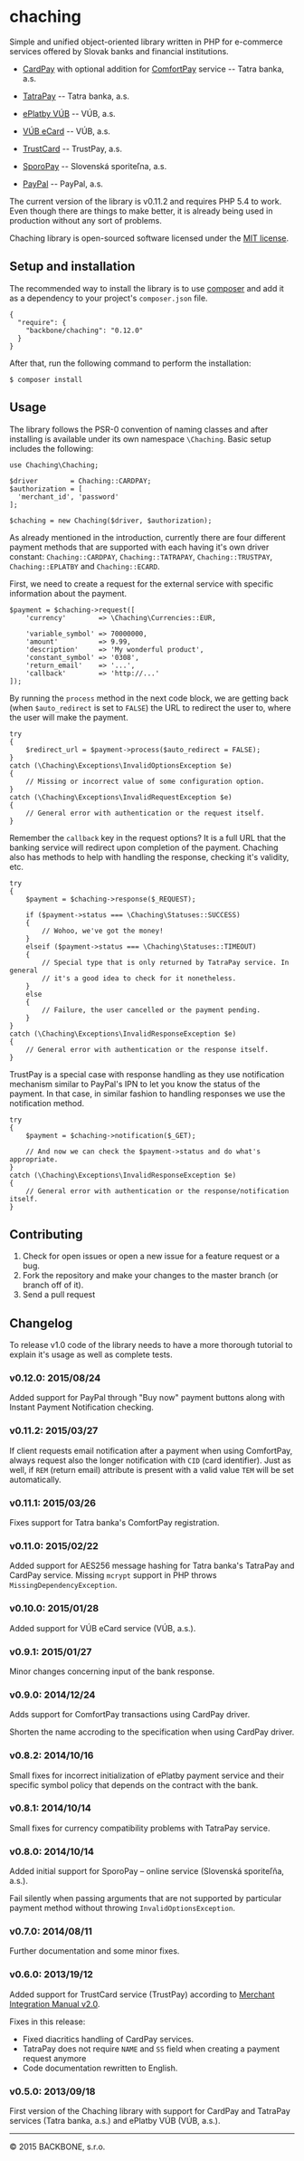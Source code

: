 # chaching

Simple and unified object-oriented library written in PHP for e-commerce services offered by Slovak banks and financial institutions.

* [CardPay](https://www.tatrabanka.sk/sk/business/ucty-platby-karty/elektronicke-bankovnictvo/cardpay.html) with optional addition for [ComfortPay](http://www.tatrabanka.sk/cardpay/CardPay_ComfortPay_technicka_prirucka.pdf) service -- Tatra banka, a.s.
* [TatraPay](http://www.tatrabanka.sk/sk/business/ucty-platby-karty/elektronicke-bankovnictvo/tatrapay.html) -- Tatra banka, a.s.

* [ePlatby VÚB](https://www.vub.sk/pre-podnikatelov/nonstop-banking/e-commerce-pre-internetovych-obchodnikov/e-platby-vub/) -- VÚB, a.s.

* [VÚB eCard](http://www.vub.sk/pre-firmy/nonstop-banking/e-commerce-pre-internetovych-obchodnikov/ecard/) -- VÚB, a.s.

* [TrustCard](http://www.trustpay.eu/contact-references-payment-methods-news/dokumenty-na-stiahnutie-en-GB/) -- TrustPay, a.s.
* [SporoPay](http://www.slsp.sk/6415/sporopay-elektronicke-platby-na-internete.html) -- Slovenská sporiteľna, a.s.

* [PayPal](http://www.paypal.com) -- PayPal, a.s.

The current version of the library is v0.11.2 and requires PHP 5.4 to work. Even though there are things to make better, it is already being used in production without any sort of problems.

Chaching library is open-sourced software licensed under the [MIT license](http://opensource.org/licenses/MIT).

## Setup and installation
The recommended way to install the library is to use [composer](http://getcomposer.org/) and add it as a dependency to your project's `composer.json` file.

	{
	  "require": {
	    "backbone/chaching": "0.12.0"
	  }
	}

After that, run the following command to perform the installation:

	$ composer install

## Usage
The library follows the PSR-0 convention of naming classes and after installing is available under its own namespace `\Chaching`. Basic setup includes the following:

	use Chaching\Chaching;

	$driver        = Chaching::CARDPAY;
	$authorization = [
	  'merchant_id', 'password'
	];

	$chaching = new Chaching($driver, $authorization);

As already mentioned in the introduction, currently there are four different payment methods that are supported with each having it's own driver constant: `Chaching::CARDPAY`, `Chaching::TATRAPAY`, `Chaching::TRUSTPAY`, `Chaching::EPLATBY` and `Chaching::ECARD`.

First, we need to create a request for the external service with specific information about the payment.

	$payment = $chaching->request([
		'currency'        => \Chaching\Currencies::EUR,

		'variable_symbol' => 70000000,
		'amount'          => 9.99,
		'description'     => 'My wonderful product',
		'constant_symbol' => '0308',
		'return_email'    => '...',
		'callback'        => 'http://...'
	]);

By running the `process` method in the next code block, we are getting back (when `$auto_redirect` is set to `FALSE`) the URL to redirect the user to, where the user will make the payment.

	try
	{
		$redirect_url = $payment->process($auto_redirect = FALSE);
	}
	catch (\Chaching\Exceptions\InvalidOptionsException $e)
	{
		// Missing or incorrect value of some configuration option.
	}
	catch (\Chaching\Exceptions\InvalidRequestException $e)
	{
		// General error with authentication or the request itself.
	}

Remember the `callback` key in the request options? It is a full URL that the banking service will redirect upon completion of the payment. Chaching also has methods to help with handling the response, checking it's validity, etc.

	try
	{
		$payment = $chaching->response($_REQUEST);

		if ($payment->status === \Chaching\Statuses::SUCCESS)
		{
			// Wohoo, we've got the money!
		}
		elseif ($payment->status === \Chaching\Statuses::TIMEOUT)
		{
			// Special type that is only returned by TatraPay service. In general
			// it's a good idea to check for it nonetheless.
		}
		else
		{
			// Failure, the user cancelled or the payment pending.
		}
	}
	catch (\Chaching\Exceptions\InvalidResponseException $e)
	{
		// General error with authentication or the response itself.
	}

TrustPay is a special case with response handling as they use notification mechanism similar to PayPal's IPN to let you know the status of the payment. In that case, in similar fashion to handling responses we use the notification method.

	try
	{
		$payment = $chaching->notification($_GET);

		// And now we can check the $payment->status and do what's appropriate.
	}
	catch (\Chaching\Exceptions\InvalidResponseException $e)
	{
		// General error with authentication or the response/notification itself.
	}

## Contributing
1. Check for open issues or open a new issue for a feature request or a bug.
2. Fork the repository and make your changes to the master branch (or branch off of it).
3. Send a pull request

## Changelog

To release v1.0 code of the library needs to have a more thorough tutorial to explain it's usage as well as complete tests.

### v0.12.0: 2015/08/24

Added support for PayPal through "Buy now" payment buttons along with Instant Payment Notification checking.

### v0.11.2: 2015/03/27

If client requests email notification after a payment when using ComfortPay, always request also the longer notification with `CID` (card identifier). Just as well, if `REM` (return email) attribute is present with a valid value `TEM` will be set automatically.

### v0.11.1: 2015/03/26

Fixes support for Tatra banka's ComfortPay registration.

### v0.11.0: 2015/02/22

Added support for AES256 message hashing for Tatra banka's TatraPay and CardPay service. Missing `mcrypt` support in PHP throws `MissingDependencyException`.

### v0.10.0: 2015/01/28

Added support for VÚB eCard service (VÚB, a.s.).

### v0.9.1: 2015/01/27

Minor changes concerning input of the bank response.

### v0.9.0: 2014/12/24

Adds support for ComfortPay transactions using CardPay driver.

Shorten the name accroding to the specification when using CardPay driver.

### v0.8.2: 2014/10/16

Small fixes for incorrect initialization of ePlatby payment service and their specific symbol policy that depends on the contract with the bank.

### v0.8.1: 2014/10/14

Small fixes for currency compatibility problems with TatraPay service.

### v0.8.0: 2014/10/14

Added initial support for SporoPay – online service (Slovenská sporiteľňa, a.s.).

Fail silently when passing arguments that are not supported by particular payment method without throwing `InvalidOptionsException`.

### v0.7.0: 2014/08/11

Further documentation and some minor fixes.

### v0.6.0: 2013/19/12

Added support for TrustCard service (TrustPay) according to [Merchant Integration Manual v2.0](http://www.trustpay.eu/assets/Uploads/Merchant-API-integration-v2.0.pdf).

Fixes in this release:

- Fixed diacritics handling of CardPay services.
- TatraPay does not require `NAME` and `SS` field when creating a payment request anymore
- Code documentation rewritten to English.

### v0.5.0: 2013/09/18

First version of the Chaching library with support for CardPay and TatraPay services (Tatra banka, a.s.) and ePlatby VÚB (VÚB, a.s.).

---

&copy; 2015 BACKBONE, s.r.o.
